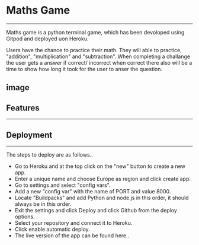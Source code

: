 # Maths Game
---
Maths game is a python terminal game, which has been devoloped using Gitpod and deployed uon Heroku. 

Users have the chance to practice their math. They will able to practice, "addition", "multiplication" and "subtraction". 
When completing a challange the user gets a answer if correct/ incorrect when correct there also will be a time to show how long it took for the user to anser the question. 

image 
--- 
## Features 
---
## Deployment 
---
The steps to deploy are as follows..
* Go to Heroku and at the top click on the "new" button to create a new app. 
* Enter a unique name and choose Europe as region and click create app. 
* Go to settings and select "config vars". 
* Add a new "config var" with the name of PORT and value 8000.
* Locate "Buildpacks" and add Python and node.js in this order, it should always be in this order. 
* Exit the settings and click Deploy and click Github from the deploy options. 
* Select your repository and connect it to Heroku. 
* Click enable automatic deploy. 
* The live version of the app can be found here.. 

